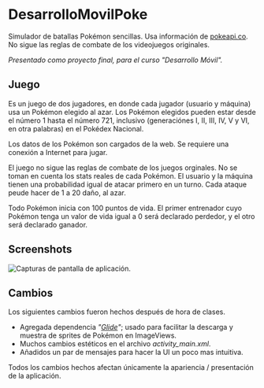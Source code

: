 DesarrolloMovilPoke
===================

Simulador de batallas Pokémon sencillas. Usa información de [pokeapi.co](http://pokeapi.co). No sigue las reglas de combate de los videojuegos originales.

*Presentado como proyecto final, para el curso "Desarrollo Móvil".*

Juego
-----

Es un juego de dos jugadores, en donde cada jugador (usuario y máquina) usa un Pokémon elegido al azar. Los Pokémon elegidos pueden estar desde el número 1 hasta el número 721, inclusivo (generaciónes I, II, III, IV, V y VI, en otra palabras) en el Pokédex Nacional.

Los datos de los Pokémon son cargados de la web. Se requiere una conexión a Internet para jugar.

El juego no sigue las reglas de combate de los juegos orginales. No se toman en cuenta los stats reales de cada Pokémon. El usuario y la máquina tienen una probabilidad igual de atacar primero en un turno. Cada ataque peude hacer de 1 a 20 daño, al azar.

Todo Pokémon inicia con 100 puntos de vida. El primer entrenador cuyo Pokémon tenga un valor de vida igual a 0 será declarado perdedor, y el otro será declarado ganador.

Screenshots
-----------

![Capturas de pantalla de aplicación.](https://dl.dropboxusercontent.com/u/92267203/Static/uni/Desarrollo%20M%C3%B3vil/Poke/screenshot-poke.png)

Cambios
-------

Los siguientes cambios fueron hechos después de hora de clases.

* Agregada dependencia *"[Glide](https://github.com/bumptech/glide)"*; usado para facilitar la descarga y muestra de sprites de Pokémon en ImageViews.
* Muchos cambios estéticos en el archivo *activity_main.xml*.
* Añadidos un par de mensajes para hacer la UI un poco mas intuitiva.

Todos los cambios hechos afectan únicamente la apariencia / presentación de la aplicación.
